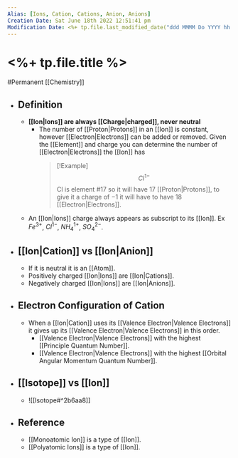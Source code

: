 ```yaml
---
Alias: [Ions, Cation, Cations, Anion, Anions]
Creation Date: Sat June 18th 2022 12:51:41 pm 
Modification Date: <%+ tp.file.last_modified_date("ddd MMMM Do YYYY hh:mm:ss a") %>
---
```

# <%+ tp.file.title %>
#Permanent [[Chemistry]]

- ## Definition
	- **[[Ion|Ions]] are always [[Charge|charged]], never neutral**
		- The number of [[Proton|Protons]] in an [[Ion]] is constant, however [[Electron|Electrons]] can be added or removed. Given the [[Element]] and charge you can determine the number of [[Electron|Electrons]] the [[Ion]] has
		  > [!Example]
		  > $$Cl^{1-}$$
		  > Cl is element #17 so it will have 17 [[Proton|Protons]], to give it a charge of $-1$ it will have to have 18 [[Electron|Electrons]].
	- An [[Ion|Ions]] charge always appears as subscript to its [[Ion]]. Ex $Fe^{3+}$, $Cl^{1-}$, $NH_4^{1+}$, $SO_4^{2-}$.
- ## [[Ion|Cation]] vs [[Ion|Anion]]
	- If it is neutral it is an [[Atom]].
	- Positively charged [[Ion|Ions]] are [[Ion|Cations]].
	- Negatively charged [[Ion|Ions]] are [[Ion|Anions]]. 
- ## Electron Configuration of Cation
	- When a [[Ion|Cation]] uses its [[Valence Electron|Valence Electrons]] it gives up its [[Valence Electron|Valence Electrons]] in this order.
		- [[Valence Electron|Valence Electrons]] with the highest [[Principle Quantum Number]].
		- [[Valence Electron|Valence Electrons]] with the highest [[Orbital Angular Momentum Quantum Number]].
- ## [[Isotope]] vs [[Ion]]
	- ![[Isotope#^2b6aa8]]
- ## Reference
	- [[Monoatomic Ion]] is a type of [[Ion]].
	- [[Polyatomic Ions]] is a type of [[Ion]].